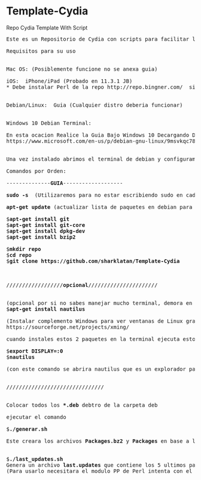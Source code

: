 # Template-Cydia
Repo Cydia Template With Script
<pre>
Este es un Repositorio de Cydia con scripts para facilitar la creacion y actualizacion de la repo.

Requisitos para su uso


Mac OS: (Posiblemente funcione no se anexa guia)

iOS:  iPhone/iPad (Probado en 11.3.1 JB)
* Debe instalar Perl de la repo http://repo.bingner.com/  si neccesita json.pm se encuentra en la carpeta Extra


Debian/Linux:  Guia (Cualquier distro deberia funcionar)


Windows 10 Debian Terminal:

En esta ocacion Realice la Guia Bajo Windows 10 Decargando Debian
https://www.microsoft.com/en-us/p/debian-gnu-linux/9msvkqc78pk6?activetab=pivot:overviewtab


Una vez instalado abrimos el terminal de debian y configuramos el usuario y contraseña.

Comandos por Orden:

--------------<b>GUIA</b>-------------------

<b>sudo -s</b>  (Utilizaremos para no estar escribiendo sudo en cada comando)

<b>apt-get update</b> (actualizar lista de paquetes en debian para instalar)

$<b>apt-get install git</b>
$<b>apt-get install git-core</b>
$<b>apt-get install dpkg-dev</b>
$<b>apt-get install bzip2</b>

$<b>mkdir repo</b>
$<b>cd repo</b>
$<b>git clone https://github.com/sharklatan/Template-Cydia</b>



//////////////////<b>opcional</b>//////////////////////


(opcional por si no sabes manejar mucho terminal, demora en instalar)
$<b>apt-get install nautilus</b>

(Instalar complemento Windows para ver ventanas de Linux grafico)
https://sourceforge.net/projects/xming/

cuando instales estos 2 paquetes en la terminal ejecuta estos comando (asegurate de que xming este iniciado)

$<b>export DISPLAY=:0</b>
$<b>nautilus</b>

(con este comando se abrira nautilus que es un explorador para ver carpetas y archivos graficamente y poderlos manipular)


///////////////////////////////


Colocar todos los <b>*.deb</b> debtro de la carpeta deb

ejecutar el comando

$<b>./generar.sh</b>

Este creara los archivos <b>Packages.bz2</b> y <b>Packages</b> en base a los archivos contenidos en deb/*.deb 


$<b>./last_updates.sh</b>
Genera un archivo <b>last.updates</b> que contiene los 5 ultimos paquete.
(Para usarlo necesitara el modulo PP de Perl intenta con el comando $<b>cpan install pp</b>)

